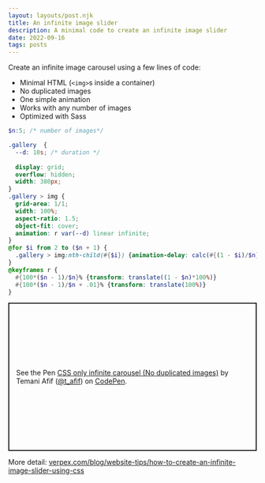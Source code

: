 ```yaml
---
layout: layouts/post.njk
title: An infinite image slider
description: A minimal code to create an infinite image slider
date: 2022-09-16
tags: posts
---
```


Create an infinite image carousel using a few lines of code:
* Minimal HTML (`<img>`s inside a container)
* No duplicated images
* One simple animation
* Works with any number of images
* Optimized with Sass


```scss
$n:5; /* number of images*/

.gallery  {
  --d: 10s; /* duration */
  
  display: grid;
  overflow: hidden;
  width: 380px;
}
.gallery > img {
  grid-area: 1/1;
  width: 100%;
  aspect-ratio: 1.5;
  object-fit: cover;
  animation: r var(--d) linear infinite;
}
@for $i from 2 to ($n + 1) {
  .gallery > img:nth-child(#{$i}) {animation-delay: calc(#{(1 - $i)/$n}*var(--d))}
}
@keyframes r {
  #{100*($n - 1)/$n}% {transform: translate((1 - $n)*100%)}
  #{100*($n - 1)/$n + .01}% {transform: translate(100%)}
}
```

<p class="codepen" data-height="300" data-default-tab="result" data-slug-hash="QWrdZLG" data-preview="true" data-user="t_afif" style="height: 300px; box-sizing: border-box; display: flex; align-items: center; justify-content: center; border: 2px solid; margin: 1em 0; padding: 1em;">
  <span>See the Pen <a href="https://codepen.io/t_afif/pen/QWrdZLG">
  CSS only infinite carousel (No duplicated images)</a> by Temani Afif (<a href="https://codepen.io/t_afif">@t_afif</a>)
  on <a href="https://codepen.io">CodePen</a>.</span>
</p>
<script async src="https://cpwebassets.codepen.io/assets/embed/ei.js"></script>


More detail: [verpex.com/blog/website-tips/how-to-create-an-infinite-image-slider-using-css](https://verpex.com/blog/website-tips/how-to-create-an-infinite-image-slider-using-css)